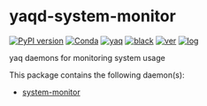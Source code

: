 # yaqd-system-monitor

[![PyPI version](https://badge.fury.io/py/yaqd-system-monitor.svg)](https://badge.fury.io/py/yaqd-system-monitor)
[![Conda](https://img.shields.io/conda/vn/conda-forge/yaqd-system-monitor)](https://anaconda.org/conda-forge/yaqd-system-monitor)
[![yaq](https://img.shields.io/badge/framework-yaq-orange)](https://yaq.fyi/)
[![black](https://img.shields.io/badge/code--style-black-black)](https://black.readthedocs.io/)
[![ver](https://img.shields.io/badge/calver-YYYY.0M.MICRO-blue)](https://calver.org/)
[![log](https://img.shields.io/badge/change-log-informational)](https://gitlab.com/yaq/yaqd-system-monitor/-/blob/master/CHANGELOG.md)

yaq daemons for monitoring system usage

This package contains the following daemon(s):
- [system-monitor](https://yaq.fyi/daemons/system-monitor/)
